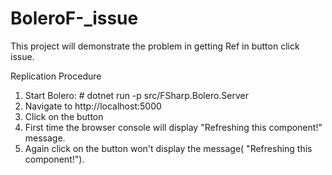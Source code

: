 # BoleroF-_issue
This project will demonstrate the problem in getting Ref in button click issue.


Replication Procedure

1. Start Bolero: # dotnet run -p src/FSharp.Bolero.Server
2. Navigate to http://localhost:5000
3. Click on the button
4. First time the browser console will display "Refreshing this component!" message.
5. Again click on the button won't display the message( "Refreshing this component!").



